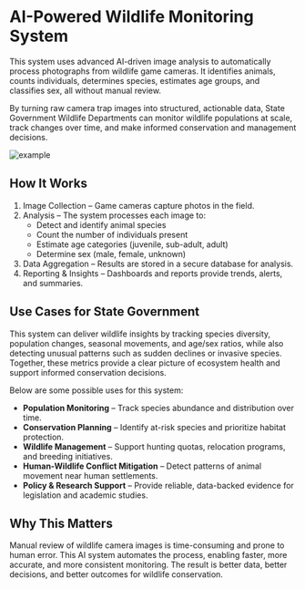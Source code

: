 # AI-Powered Wildlife Monitoring System
This system uses advanced AI-driven image analysis to automatically process photographs from wildlife game cameras. It identifies animals, counts individuals, determines species, estimates age groups, and classifies sex, all without manual review.

By turning raw camera trap images into structured, actionable data, State Government Wildlife Departments can monitor wildlife populations at scale, track changes over time, and make informed conservation and management decisions.

![example](https://i.imgur.com/D0DG1Tg.png)

## How It Works
1. Image Collection – Game cameras capture photos in the field.
2. Analysis – The system processes each image to:
    - Detect and identify animal species
    - Count the number of individuals present
    - Estimate age categories (juvenile, sub-adult, adult)
    - Determine sex (male, female, unknown)
3. Data Aggregation – Results are stored in a secure database for analysis.
4. Reporting & Insights – Dashboards and reports provide trends, alerts, and summaries.

## Use Cases for State Government
This system can deliver wildlife insights by tracking species diversity, population changes, seasonal movements, and age/sex ratios, while also detecting unusual patterns such as sudden declines or invasive species. Together, these metrics provide a clear picture of ecosystem health and support informed conservation decisions.

Below are some possible uses for this system:

- **Population Monitoring** – Track species abundance and distribution over time.
- **Conservation Planning** – Identify at-risk species and prioritize habitat protection.
- **Wildlife Management** – Support hunting quotas, relocation programs, and breeding initiatives.
- **Human-Wildlife Conflict Mitigation** – Detect patterns of animal movement near human settlements.
- **Policy & Research Support** – Provide reliable, data-backed evidence for legislation and academic studies.

## Why This Matters
Manual review of wildlife camera images is time-consuming and prone to human error. This AI system automates the process, enabling faster, more accurate, and more consistent monitoring. The result is better data, better decisions, and better outcomes for wildlife conservation.